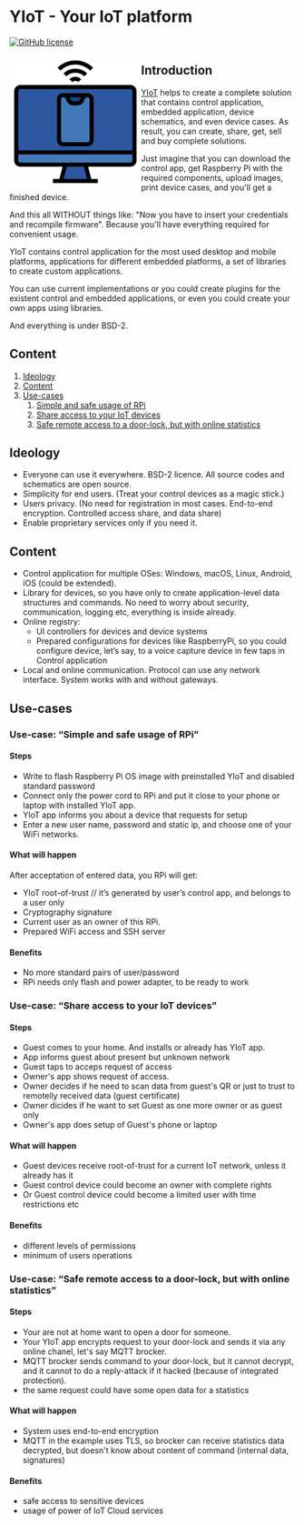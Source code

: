 # YIoT - Your IoT platform
[![GitHub license](https://img.shields.io/badge/license-BSD%202--Clause-blue.svg)](https://raw.githubusercontent.com/YIoT-team/yiot-apps/develop/LICENSE)



<a href="https://www.yiot-dev.io"><img width="230px" src="https://github.com/YIoT-team/yiot-apps/raw/develop/controll-app/platforms/macos/pkg_resources/MyIcon.png" align="left" hspace="1" vspace="3"></a>

## Introduction
[YIoT](https://www.yiot-dev.io) helps to create a complete solution that contains control application, embedded application, device schematics, and even device cases.
As result, you can create, share, get, sell and buy complete solutions.

Just imagine that you can download the control app, get Raspberry Pi with the required components, upload images, print device cases, and you'll get a finished device.

And this all WITHOUT things like: "Now you have to insert your credentials and recompile firmware". Because you'll have everything required for convenient usage. 


YIoT contains control application for the most used desktop and mobile platforms, applications for different embedded platforms, a set of libraries to create custom applications.

You can use current implementations or you could create plugins for the existent control and embedded applications, or even you could create your own apps using libraries.

And everything is under BSD-2.

## Content
1. [Ideology](#ideology)
1. [Content](#content)
1. [Use-cases](#usecases)
    1. [Simple and safe usage of RPi](#rpi)
    1. [Share access to your IoT devices](#share)
    1. [Safe remote access to a door-lock, but with online statistics](#openandsafe)

## Ideology <a name="ideology"></a>

- Everyone can use it everywhere. BSD-2 licence. All source codes and schematics are open source.
- Simplicity for end users. (Treat your control devices as a magic stick.)
- Users privacy. (No need for registration in most cases. End-to-end encryption. Controlled access share, and data share)
- Enable proprietary services only if you need it.


## Content <a name="content"></a>

- Control application for multiple OSes: Windows, macOS, Linux, Android, iOS (could be extended).
- Library for devices, so you have only to create application-level data structures and commands. No need to worry  about  security, communication, logging etc, everything is inside already.
- Online registry:
    - UI controllers for devices and device systems
    - Prepared configurations for devices like RaspberryPi, so you could configure device, let’s say, to a voice capture device in few taps in Control application 
- Local and online communication. Protocol can use any network interface.
System works with and without gateways.


## Use-cases <a name="usecases"></a>

### Use-case: “Simple and safe usage of RPi” <a name="rpi"></a>

#### Steps

- Write to flash Raspberry Pi OS image with preinstalled YIoT and disabled standard password
- Connect only the power cord to RPi and put it close to your phone or laptop with installed YIoT app.
- YIoT app informs you about a device that requests for setup
- Enter a new user name, password and static ip, and choose one of your WiFi networks.

#### What will happen

After acceptation of entered data, you RPi will get:
- YIoT root-of-trust // it’s generated by user’s control app, and belongs to a user only
- Cryptography signature
- Current user as an owner of this RPi.
- Prepared WiFi access and SSH server

#### Benefits
- No more standard pairs of user/password
- RPi needs only flash and power adapter, to be ready to work


### Use-case: “Share access to your IoT devices” <a name="share"></a>

#### Steps

- Guest comes to your home. And installs or already has YIoT app.
- App informs guest about present but unknown network
- Guest taps to acceps request of access
- Owner's app shows request of access.
- Owner decides if he need to scan data from guest's QR or just to trust to remotelly received data (guest certificate)
- Owner dicides if he want to set Guest as one more owner or as guest only
- Owner's app does setup of Guest's phone or laptop

#### What will happen

- Guest devices receive root-of-trust for a current IoT network, unless it already has it
- Guest control device could become an owner with complete rights
- Or Guest control device could become a limited user with time restrictions etc

#### Benefits
- different levels of permissions
- minimum of users operations


### Use-case: “Safe remote access to a door-lock, but with online statistics” <a name="openandsafe"></a>

#### Steps

- Your are not at home want to open a door for someone.
- Your YIoT app encrypts request to your door-lock and sends it via any online chanel, let's say MQTT brocker.
- MQTT brocker sends command to your door-lock, but it cannot decrypt, and it cannot to do a reply-attack if it hacked (because of integrated protection).
- the same request could have some open data for a statistics

#### What will happen

- System uses end-to-end encryption
- MQTT in the example uses TLS, so brocker can receive statistics data decrypted, but doesn't know about content of command (internal data, signatures)

#### Benefits
- safe access to sensitive devices
- usage of power of IoT Cloud services

